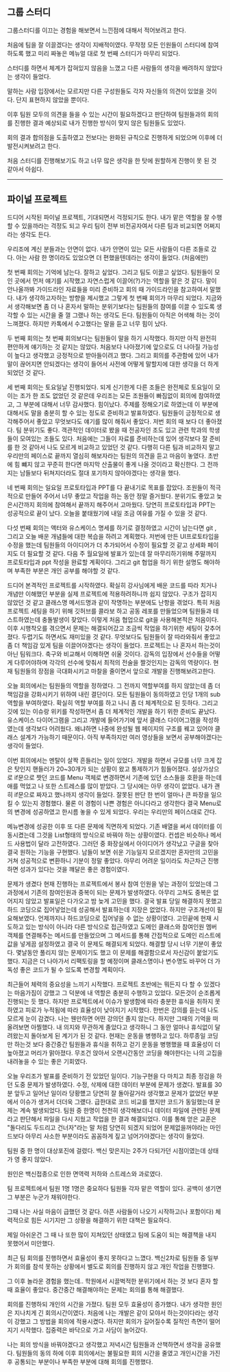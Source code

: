 ## 그룹 스터디

그룹스터디를 이끄는 경험을 해보면서 느낀점에 대해서 적어보려고 한다.

처음에 팀을 잘 이끌겠다는 생각이 지배적이였다.
무작정 모든 인원들이 스터디에 참여하도록 했고 미리 짜놓은 메뉴얼 대로 첫 번째 스터디가 마무리 되었다.

스터디를 하면서 체계가 잡혀있지 않음을 느꼈고 다른 사람들의 생각을 배려하지 않았다는 생각이 들었다.

말하는 사람 입장에서는 모르지만 다른 구성원들도 각자 자신들의 의견이 있었을 것이다. 단지 표현하지 않았을 뿐이다.

이후 팀원 모두의 의견을 들을 수 있는 시간이 필요하겠다고 판단하여 팀원들과의 회의를 진행한 결과
예상되로 내가 진행한 방식이 맞지 않은 팀원들도 있었다.

회의 결과 합의점을 도출하였고 전보다는 완화된 규칙으로 진행하게 되었으며 이후에 더 발전시켜보려고 한다.

처음 스터디를 진행해보기도 하고 너무 많은 생각을 한 탓에 원할하게 진행이 못 된 것 같아서 아쉽다.

---

## 파이널 프로젝트

드디어 시작된 파이널 프로젝트, 기대되면서 걱정되기도 한다.
내가 맡은 역할을 잘 수행할 수 있을까라는 걱정도 되고 우리 팀이 전부 비전공자여서 다른 팀과 비교되면 어쩌지라는 생각도 든다.

우리조에 계신 분들과는 안면이 없다. 내가 안면이 있는 모든 사람들이 다른 조들로 갔다.
아는 사람 한 명이라도 있었으면 더 편했을텐데라는 생각이 들었다. (처음에만)

첫 번째 회의는 기억에 남는다. 잘하고 싶었다. 그리고 팀도 이끌고 싶었다.
팀원들이 모인 곳에서 먼저 얘기를 시작했고 자연스럽게 이끌어(?)가는 역할을 맡은 것 같다.
말이 안나올까봐 가이드라인 자료들을 미리 준비하고 회의 때 가이드라인을 참고하여서 말했다.
내가 생각하고자하는 방향을 제시했고 그렇게 첫 번째 회의가 마무리 되었다.
지금와서 생각해보면 좀 더 나 혼자서 말하는 분위기보다는 팀원들의 참여를 이끌 수 있도록 생각할 수 있는 시간을 줄 껄 그랬나 하는 생각도 든다.
팀원들이 아직은 어색해 하는 것이 느껴졌다.
하지만 카톡에서 수고했다는 말을 듣고 너무 힘이 났다.

두 번째 회의는 첫 번째 회의보다는 팀원들이 말을 하기 시작했다. 하지만 아직 완전히 편안하게 얘기하는 것 같지는 않았다.
처음보다 나아졌기에 앞으로도 더 나아질 가능성이 높다고 생각했고 긍정적으로 받아들이려고 했다. 그리고 회의를 주관함에 있어 내가 말이 끊어지면 안되겠다는 생각이 들어서 사전에 어떻게 말할지에 대한 생각을 더 하게 되었던 것 같다.

세 번째 회의는 토요일날 진행되었다. 되게 신기한게 다른 조들은 완전체로 토요일이 모이는 조가 한 조도 없었던 것 같은데 우리조는 모든 조원들이 빠짐없이 회의에 참여하였고, 그 부분에 대해서 너무 감사했다. 힘이났다. 주제를 정해오기로 하였는데 이 부분에 대해서도 말을 충분히 할 수 있는 정도로 준비하고 발표하였다. 팀원들이 긍정적으로 생각해주어서 좋았고 무엇보다도 얘기를 많이 해줘서 좋았다. 저번 회의 때 보다 더 좋아졌다. 팀 분위기도 좋다.
객관적인 데이터로 봤을 때 전공자인 조도 있고 관련 학과의 학생들이 모여있는 조들도 있다. 처음에는 그들이 자료를 준비하는데 있어 생각보다 잘 준비를 한 것 같아서 나도 모르게 비교하고 있었던 것 같다. 다행히 다른 팀과 비교하지 말고 우리만의 페이스로 끝까지 열심히 해보자라는 팀원의 의견을 듣고 마음이 놓였다.
초반에 힘 뺴지 않고 꾸준히 한다면 마지막 산출물이 좋게 나올 것이라고 확신한다. 그 전까지는 남들보다 뒤쳐지더라도 절대 포기하지 않아야겠다는 생각을 했다.

네 번째 회의는 일요일 프로토타입과 PPT를 다 끝내기로 목표를 잡았다.
조원들이 적극적으로 만들어 주어서 너무 좋았고 작업을 하는 동안 정말 즐거웠다. 분위기도 좋았고 늦은시간까지 회의에 참여해서 끝까지 해주어서 고마웠다. 당연히 프로토타입과 PPT는 성공적으로 끝이 났다. 오늘을 붙태웠기에 내일 조금 여유를 가질 수 있을 것 같다.

다섯 번째 회의는 액터와 유스케이스 명세를 하기로 결정하였고 시간이 남는다면 git , 그리고 오늘 배운 개념들에 대한 복습을 하려고 계획했다.
저번에 만든 UI프로토타입을 수정을 했는데 팀원들의 아이디어가 더 추가되어서 수정이 필요할 것 같고 상세화 페이지도 더 필요할 것 같다. 다음 주 월요일에 발표가 있는데 잘 마무리하기위해 주말까지 프로토타입과 ppt 작성을 완료할 계획이다. 그리고 git 협업을 하기 위한 설명도 해야하며 부족한 부분은 개인 공부를 해야할 것 같다.

드디어 본격적인 프로젝트를 시작하였다. 확실히 강사님에게 배운 코드를 따라 치거나 개념만 이해했던 부분을 실제 프로젝트에 적용하려하니까 쉽지 않았다. 구조가 잡히지 않았던 것 같고 클래스명 메서드명과 같이 작명하는 부분에도 난항을 겪었다. 특히 처음 프로젝트 세팅을 하기 위해 깃허브를 콜라보 하고 공동 레포를 만들었으며 팀원들과 테스트하였는데 충돌발생이 잦았다. 이렇게 처음 협업으로 git을 사용해본적은 처음이다. 이후 시행착오를 겪으면서 문제는 해결되어갔고 조금씩 작업을 하기위한 세팅이 갖추어 졌다.
두렵기도 하면서도 재미있을 것 같다. 무엇보다도 팀원들이 잘 따라와줘서 좋았고 좀 더 책임감 있게 팀을 이끌어야겠다는 생각이 들었다. 프로젝트는 나 혼자서 하는것이 아닌 팀워크다. 축구와 비교해서 이해하면 쉬울 것이다. 감독의 입장에서 선수들을 어떻게 다루어야하며 각각의 선수에 맞춰서 최적의 전술을 짤것인지는 감독의 역량이다. 현재 팀원들의 장점을 극대화시키고 마찰을 줄이면서 앞으로 개발을 진행해보려고한다.

오늘 회의에서는 팀원들의 역할을 정하였다. 그 전까지 역할부여를 하지 않았는데 좀 더 책임감을 강화시키기 위하여 내린 결단이다. 모든 팀원들이 동의하였고 인당 1개의 sub역할을 부여하였다. 확실히 역할 부여를 하고 나니 좀 더 체계적으로 된 듯하다. 그리고 깃에 있는 이슈랑 위키를 작성하면서 좀 더 체계적인 개발을 하기 위한 준비도 끝났다. 유스케이스 다이어그램을 그리고 개발에 들어가기에 앞서 클래스 다이어그램을 작성하였는데 생각보다 어려웠다. 왜냐하면 나중에 완성될 웹 페이지의 구조를 꿰고 있어야 클래스 설계가 가능하기 때문이다. 아직 부족하지만 여러 영상들을 보면서 공부해야겠다는 생각이 들었다.

이번 회의에서는 멘탈이 살짝 흔들리는 일이 있었다. 개발을 하면서 규모를 너무 크게 잡은 탓인지 핸들러가 20~30개가 되는 상황이 왔고 통제하기가 힘들어졌다. 설상가상으로 if문으로 짯던 코드를 Menu 객체로 변경하면서 기존에 있던 소스들을 호환을 하는데 애를 먹었고 나 또한 스트레스를 많이 받았다. 그 당시에는 아무 생각이 없었다. 내가 괜히 if문으로 짜자고 했나까지 생각이 들었다. 잘못된 판단 한 번이 얼마나 큰 파장을 일으킬 수 있는지 경험했다. 물론 이 경험이 나쁜 경험은 아니다라고 생각한다 결국 Menu로의 변경에 성공하였고 한시름 놓을 수 있게 되었다. 우리는 우리만의 페이스대로 간다.

메뉴변경에 성공한 이후 또 다른 문제에 직면하게 되었다. 기존 배열을 써서 데이터를 이동시켰는데 그것을 List형태의 방식으로 바꿔야 하는 상황이였다. 컨셉은 비슷하나 메서드 사용법이 달라 고전하였다. 그러던 중 화장실에서 아이디어가 생각났고 구글을 찾아 결국 원하는 기능을 구현했다. 남들이 보면 쉬운 기능일지 모르겠지만 혼자만의 고민을 거쳐 성공적으로 변환하니 기분이 정말 좋았다. 아무리 어려운 일이라도 차근차근 진행하면 성과가 있다는 것을 꺠달은 좋은 경험이였다.

문제가 생겼다 현재 진행하는 프로젝트에서 봉사 참여 인원을 넣는 과정이 있었는데 그 과정에서 기존의 참여인원과 중복이 되는 문제가 발생하였다. 아무리 고쳐도 중복은 없어지지 않았고 발표일은 다가오고 밤 늦게 고민을 했다. 결국 발표 당일 해결하지 못했고 하드 코딩으로 집어넣었는데 성공해서 발표하는데 지장은 없었다. 하지만 구조개선이 필요해보였다. 언제까지나 하드코딩으로 집어넣을 수 없는 상황이였다. 고민끝에 현재 시도하고 있는 방식이 아니라 다른 방식으로 접근하였고 도메인 클래스와 참여인원 멤버 객체를 연결해주는 메서드를 만들었으며 그 메서드를 통해 간접적으로 도메인 리스트에 값을 넣게끔 설정하였고 결국 이 문제도 해결되게 되었다. 해결할 당시 너무 기분이 좋았다. 몇날동안 풀리지 않는 문제이기도 했고 이 문제를 해결함으로서 자신감이 붙었기도 했다. 지금은 더 나아가서 리팩토링을 할 예정이며 클래스명이나 변수명도 바꾸어 더 가독성 좋은 코드가 될 수 있도록 변경할 계획이다.

최근들어 체력의 중요성을 느끼기 시작했다. 프로젝트 초반에는 뭐든지 다 할 수 있겠다는 마음가짐이 강했고 그 덕분에 내 역할은 충분히 수행하고 있었다. 모든것이 순조롭게 진행되는 듯 했다. 하지만 프로젝트에서 이슈가 발생함에 따라 충분한 휴식을 취하지 못하였고 피로가 누적됨에 따라 효율성이 낮아지기 시작했다. 한번은 강의를 듣는데 나도 모르게 눈이 감겼다. 나는 웬만하면 어떤 강의던 졸지 않는다. 하지만 그때의 기억을 떠올려보면 아찔했다. 내 의지와 무관하게 졸았다고 생각하니 그 동안 얼마나 휴식없이 달려왔는지 돌아보게 된 계기가 된 것 같다. 현재는 운동을 병행하고 있다. 하루종일 코딩만 하는것 보다 중간중간 팀원들과 휴식을 취하고 걷기 운동을 병행했을 때 효율성이 더 높아졌고 머리가 맑아졌다. 무조건 앉아서 오랜시간동안 코딩을 해야한다는 나의 고집을 내려놓을 수 있는 좋은 기회였다.

오늘 우리조가 발표를 준비하기 전 있었던 일이다. 기능구현을 다 마치고 최종 정검을 하던 도중 문제가 발생하였다. 수정, 삭제에 대한 데이터 부분에 문제가 생겼다. 발표를 30분 앞두고 일어난 일이라 당황헀고 당연히 잘 돌아갈거라 생각했고 문제가 없었던 부분에서 이슈가 생겨서 더더욱 그럤다. 급한대로 코드 비교를 했지만 코드가 동일했는데 문제는 계속 발생되었다. 팀원 중 한명이 천천히 생각해보더니 데이터 파일에 관련된 문제라고 판단해서 파일을 다시 지웠고 작업을 한 결과 해결되었다. 이를 통해 얻은 교훈은 "돌다리도 두드리고 건너자"라는 말 처럼 당연히 되겠지 되었어 문제없을꺼야라는 마인드보다 아무리 사소한 부분이라도 꼼꼼하게 짚고 넘어가야겠다는 생각이 들었다.


팀원 중 한 명이 대상포진에 걸렸다. 백신 맞은지는 2주가 다되가던 시점이였는데 상태가 영 좋지 않았다. 

원인은 백신접종으로 인한 면역력 저하와 스트레스와 과로였다. 

팀 프로젝트에서 팀원 1명 1명은 중요하다 팀원들 각자 맡은 역할이 있다. 공백이 생기면 그 부분은 누군가 채워야한다.

그때 나는 사실 마음이 급했던 것 같다. 아픈 사람들이 나오기 시작하고(나 포함이다) 체력적으로 힘든 시기지만 그 상황을 해결하기 위한 대책은 필요하다.

제일 아쉬운건 그 때 나 또한 많이 지쳐있던 상태였고 팀에 도움이 되는 해결책을 내지 못했어서 미안했다.




최근 팀 회의를 진행하면서 효율성이 좋지 못하다고 느꼈다. 백신2차로 팀원들 중 일부가 회의를 참석 못하는 상황에서 별도로 회의를 진행하지 않고 개인 작업을 진행했다.

그 이후 놀라운 경험을 했는데.. 학원에서 시끌벅적한 분위기에서 하는 것 보다 혼자 할 때 효율이 좋았다. 중간중간 해결해야하는 문제는 회의를 통해 해결했다.

회의를 진행하되 개인의 시간을 가졌다. 팀원 모두 효율성이 증가했다. 
내가 생각한 원인은  지나치게 긴 회의시간이였다. 처음에 나는 개발은 같이 모야서 하는것이다라는 생각이 강했고 그 방법을 회의에 적용시켰다. 하지만 회의가 길어질수록 질적인 측면이 떨어지기 시작했다. 집중력은 바닥으로 가고 사담이 늘어갔다.

나는 회의 방식을 바꿔야겠다고 생각했고 저녁시간 팀원들과 산책하면서 생각을 공유했다.
팀원들의 동의 하에 이후 회의에서는 불필요한 회의 시간을 줄였고 개인시간을 가진 후 공통되는 부분이나 부족한 부분에 대해 회의를 진행했다.